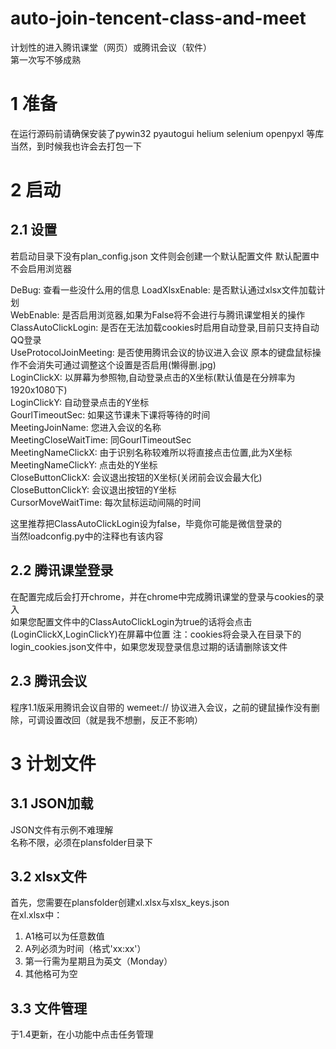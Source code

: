 # auto-join-tencent-class-and-meet
计划性的进入腾讯课堂（网页）或腾讯会议（软件）  
第一次写不够成熟
# 1 准备
在运行源码前请确保安装了pywin32 pyautogui helium selenium openpyxl 等库  
当然，到时候我也许会去打包一下
# 2 启动
## 2.1 设置
若启动目录下没有plan_config.json 文件则会创建一个默认配置文件
默认配置中不会启用浏览器

DeBug: 查看一些没什么用的信息
LoadXlsxEnable: 是否默认通过xlsx文件加载计划  
WebEnable: 是否启用浏览器,如果为False将不会进行与腾讯课堂相关的操作  
ClassAutoClickLogin: 是否在无法加载cookies时启用自动登录,目前只支持自动QQ登录  
UseProtocolJoinMeeting: 是否使用腾讯会议的协议进入会议 原本的键盘鼠标操作不会消失可通过调整这个设置是否启用(懒得删.jpg)  
LoginClickX: 以屏幕为参照物,自动登录点击的X坐标(默认值是在分辨率为1920x1080下)  
LoginClickY: 自动登录点击的Y坐标  
GourlTimeoutSec: 如果这节课未下课将等待的时间  
MeetingJoinName: 您进入会议的名称  
MeetingCloseWaitTime: 同GourlTimeoutSec  
MeetingNameClickX: 由于识别名称较难所以将直接点击位置,此为X坐标  
MeetingNameClickY: 点击处的Y坐标   
CloseButtonClickX: 会议退出按钮的X坐标(关闭前会议会最大化)  
CloseButtonClickY: 会议退出按钮的Y坐标  
CursorMoveWaitTime: 每次鼠标运动间隔的时间  

这里推荐把ClassAutoClickLogin设为false，毕竟你可能是微信登录的  
当然loadconfig.py中的注释也有该内容  
## 2.2 腾讯课堂登录
在配置完成后会打开chrome，并在chrome中完成腾讯课堂的登录与cookies的录入  
如果您配置文件中的ClassAutoClickLogin为true的话将会点击(LoginClickX,LoginClickY)在屏幕中位置
注：cookies将会录入在目录下的login_cookies.json文件中，如果您发现登录信息过期的话请删除该文件

## 2.3 腾讯会议
程序1.1版采用腾讯会议自带的 wemeet:// 协议进入会议，之前的键鼠操作没有删除，可调设置改回（就是我不想删，反正不影响）
# 3 计划文件
## 3.1 JSON加载
JSON文件有示例不难理解  
名称不限，必须在plansfolder目录下
## 3.2 xlsx文件
首先，您需要在plansfolder创建xl.xlsx与xlsx_keys.json  
在xl.xlsx中：
1. A1格可以为任意数值
2. A列必须为时间（格式'xx:xx'）
3. 第一行需为星期且为英文（Monday）
4. 其他格可为空  
## 3.3 文件管理
于1.4更新，在小功能中点击任务管理
